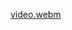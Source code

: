 [video.webm](https://github.com/Sbomsu/my_blog/assets/173235163/2a885f97-7521-4b00-9098-c139b4d289ea)

